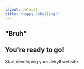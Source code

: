 ```yaml
---
layout: default
title: "Happy Jekylling!"
---
```

## "Bruh"
## You're ready to go!

Start developing your Jekyll website.
